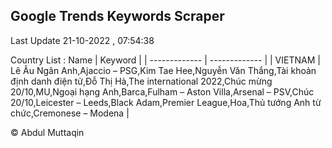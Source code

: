 

## Google Trends Keywords Scraper 
 
Last Update 21-10-2022 , 07:54:38

Country List :
 Name  | Keyword |
| ------------- | ------------- |
| VIETNAM | Lê Âu Ngân Anh,Ajaccio – PSG,Kim Tae Hee,Nguyễn Văn Thắng,Tài khoản định danh điện tử,Đỗ Thị Hà,The international 2022,Chúc mừng 20/10,MU,Ngoại hạng Anh,Barca,Fulham – Aston Villa,Arsenal – PSV,Chúc 20/10,Leicester – Leeds,Black Adam,Premier League,Hoa,Thủ tướng Anh từ chức,Cremonese – Modena |



© Abdul Muttaqin 
